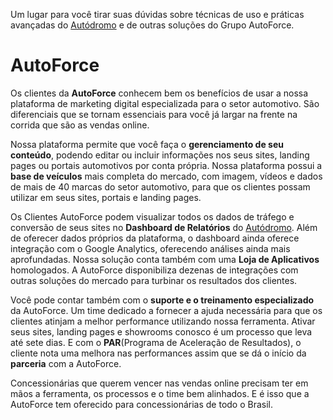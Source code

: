 <!-- TITLE: WikiForce -->
<!-- SUBTITLE: O lugar certo para entender como funcionam as soluções do grupo AutoForce -->

Um lugar para você tirar suas dúvidas sobre técnicas de uso e práticas avançadas do [Autódromo](/autodromo) e de outras soluções do Grupo AutoForce.

# AutoForce

Os clientes da **AutoForce** conhecem bem os benefícios de usar a nossa plataforma de marketing digital especializada para o setor automotivo. São diferenciais que se tornam essenciais para você já largar na frente na corrida que são as vendas online.

Nossa plataforma permite que você faça o **gerenciamento de seu conteúdo**, podendo editar ou incluir informações nos seus sites, landing pages ou portais automotivos por conta própria. Nossa plataforma possui a **base de veículos** mais completa do mercado, com imagem, vídeos e dados de mais de 40 marcas do setor automotivo, para que os clientes possam utilizar em seus sites, portais e landing pages.

Os Clientes AutoForce podem visualizar todos os dados de tráfego e conversão de seus sites no **Dashboard de Relatórios** do [Autódromo](/autodromo). Além de oferecer dados próprios da plataforma, o dashboard ainda oferece integração com o Google Analytics, oferecendo análises ainda mais aprofundadas. Nossa solução conta também com uma **Loja de Aplicativos** homologados. A AutoForce disponibiliza dezenas de integrações com outras soluções do mercado para turbinar os resultados dos clientes.

Você pode contar também com o **suporte e o treinamento especializado** da AutoForce. Um time dedicado a fornecer a ajuda necessária para que os clientes atinjam a melhor performance utilizando nossa ferramenta. Ativar seus sites, landing pages e showrooms conosco é um processo que leva até sete dias. E com o **PAR**(Programa de Aceleração de Resultados), o cliente nota uma melhora nas performances assim que se dá o início da **parceria** com a AutoForce.

Concessionárias que querem vencer nas vendas online precisam ter em mãos a ferramenta, os processos e o time bem alinhados. E é isso que a AutoForce tem oferecido para concessionárias de todo o Brasil.
